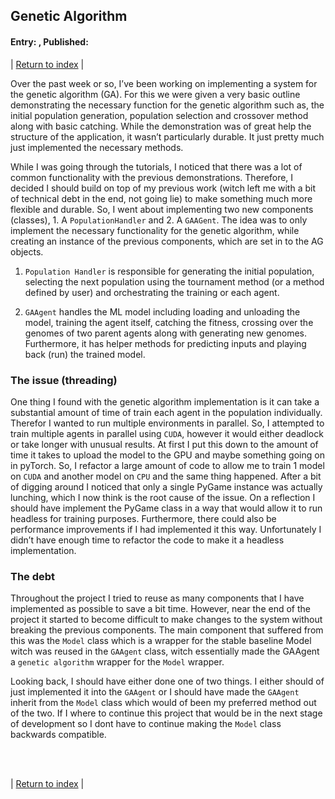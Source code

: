 ## Genetic Algorithm
#### Entry: <span id="index"></span>, Published: <span id="published"></span>

<span class="priv_entry" style="display: inline;"></span>
| 
[Return to index](../)
| 
<span class="next_entry" style="display: inline;"></span>

Over the past week or so, I’ve been working on implementing a system for the genetic algorithm (GA). For this we were given a very basic outline demonstrating the necessary function for the genetic algorithm such as, the initial population generation, population selection and crossover method along with basic catching. While the demonstration was of great help the structure of the application, it wasn’t particularly durable. It just pretty much just implemented the necessary methods.

While I was going through the tutorials, I noticed that there was a lot of common functionality with the previous demonstrations. Therefore, I decided I should build on top of my previous work (witch left me with a bit of technical debt in the end, not going lie) to make something much more flexible and durable. So, I went about implementing two new components (classes), 1. A ``PopulationHandler`` and 2. A ``GAAGent``. The idea was to only implement the necessary functionality for the genetic algorithm, while creating an instance of the previous components, which are set in to the AG objects.

1. ``Population Handler`` is responsible for generating the initial population, selecting the next population using the tournament method (or a method defined by user) and orchestrating the training or each agent.

2. ``GAAgent`` handles the ML model including loading and unloading the model, training the agent itself, catching the fitness, crossing over the genomes of two parent agents along with generating new genomes. Furthermore, it has helper methods for predicting inputs and playing back (run) the trained model.

### The issue (threading)
One thing I found with the genetic algorithm implementation is it can take a substantial amount of time of train each agent in the population individually. Therefor I wanted to run multiple environments in parallel. So, I attempted to train multiple agents in parallel using ``CUDA``, however it would either deadlock or take longer with unusual results. At first I put this down to the amount of time it takes to upload the model to the GPU and maybe something going on in pyTorch. So, I refactor a large amount of code to allow me to train 1 model on ``CUDA`` and another model on ``CPU`` and the same thing happened. After a bit of digging around I noticed that only a single PyGame instance was actually lunching, which I now think is the root cause of the issue. On a reflection I should have implement the PyGame class in a way that would allow it to run headless for training purposes. Furthermore, there could also be performance improvements if I had implemented it this way. Unfortunately I didn’t have enough time to refactor the code to make it a headless implementation.

### The debt
Throughout the project I tried to reuse as many components that I have implemented as possible to save a bit time. However, near the end of the project it started to become difficult to make changes to the system without breaking the previous components. The main component that suffered from this was the ``Model`` class which is a wrapper for the stable baseline Model witch was reused in the ``GAAgent`` class, witch essentially made the GAAgent a ``genetic algorithm`` wrapper for the ``Model`` wrapper. 

Looking back, I should have either done one of two things. I either should of just implemented it into the ``GAAgent`` or I should have made the ``GAAgent`` inherit from the ``Model`` class which would of been my preferred method out of the two. If I where to continue this project that would be in the next stage of development so I dont have to continue making the ``Model`` class backwards compatible.




<br />
<br />

<span class="priv_entry" style="display: inline;"></span>
| 
[Return to index](../)
| 
<span class="next_entry" style="display: inline;"></span>

<br />
<br />

<script>
// Store the entry id and published values in a JS script, to make life easier with updateing links.
entry_id  = 7
published = "02-03-22" 
week = 6

document.getElementById("index").innerHTML = entry_id
document.getElementById("published").innerHTML   = `${published} (Week: ${week})`


next_page = "journal_"+ (entry_id + 1)
priv_page = "journal_"+ (entry_id - 1)

next_links = document.getElementsByClassName("next_entry")
priv_links = document.getElementsByClassName("priv_entry")

// atempt to fetch the next page. 
// if we get an ok responce display the next links, 
// otherwise we have most likely reaced the end.
fetch('./'+next_page+'.html')
    .then (
        responce => {
        if ( responce.ok ) 
            for ( let i in next_links )
                next_links[i].innerHTML = '<a href="./'+next_page+'">Next ></a>'
        }
    )

// only display the priv page link if we have gone past the first page.
// theres no need to fetch the prv page, since we know the min id is 0
if (entry_id > 0)
    for ( let i in priv_links )
        priv_links[i].innerHTML = '<a href="./'+priv_page+'">< Priv</a>'


</script>